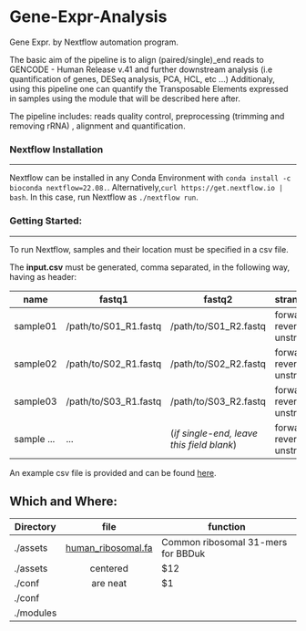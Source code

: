 # Gene-Expr-Analysis
Gene Expr. by  Nextflow automation program.

The basic aim of the pipeline is to align (paired/single)_end reads to GENCODE - Human Release v.41 and further downstream analysis (i.e quantification of genes, DESeq analysis, PCA, HCL, etc ...)
Additionaly, using this pipeline one can quantify the Transposable Elements expressed in samples using the module that will be described here after. 

The pipeline includes: reads quality control, preprocessing (trimming and removing rRNA) , alignment and quantification.

### Nextflow Installation
---
Nextflow can be installed in any Conda Environment with `conda install -c bioconda nextflow=22.08.`.
Alternatively,`curl https://get.nextflow.io | bash`. In this case, run Nextflow as `./nextflow run`.

### Getting Started:
---
To run Nextflow, samples and their location must be specified in a csv file. 

The **input.csv** must be generated, comma separated, in the following way, having as header:

| name | fastq1 | fastq2 | strandedness|
| ---- | ------ | ------ | ------------|
| sample01 | /path/to/S01_R1.fastq |/path/to/S01_R2.fastq|forward / reverse / unstranded|
| sample02 | /path/to/S02_R1.fastq |/path/to/S02_R2.fastq|forward / reverse / unstranded|
| sample03 | /path/to/S03_R1.fastq |/path/to/S03_R2.fastq|forward / reverse / unstranded|
| sample ... | ... |(*if single-end, leave this field blank*)|forward / reverse / unstranded|

An example csv file is provided and can be found [here](https://github.com/Hadi90Eidgah/Gene-Expression-Analysis/blob/main/input.csv).

## Which and Where:

| Directory        | file           | function  |
| ------------- |:-------------:| -----|
| ./assets      | [human_ribosomal.fa](https://github.com/Hadi90Eidgah/Gene-Expression-Analysis/blob/main/assets/human_ribosomal.fa) | Common ribosomal 31-mers for BBDuk |
| ./assets      | centered      |   $12 |
| ./conf | are neat      |    $1 |
| ./conf
| ./modules
